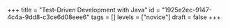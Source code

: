 +++
title = "Test-Driven Development with Java"
id = "1925e2ec-9147-4c4a-9dd8-c3ce6d08eee6"
tags = []
levels = ["novice"]
draft = false
+++
